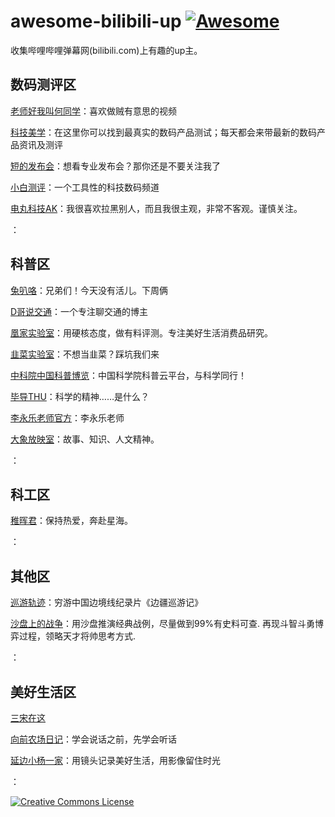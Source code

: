 # awesome-bilibili-up [![Awesome](https://cdn.rawgit.com/sindresorhus/awesome/d7305f38d29fed78fa85652e3a63e154dd8e8829/media/badge.svg)](https://github.com/colflip/awesome-bilibili-up)

收集哔哩哔哩弹幕网(bilibili.com)上有趣的up主。

## 数码测评区

[老师好我叫何同学](https://space.bilibili.com/163637592/)：喜欢做贼有意思的视频

[科技美学](https://space.bilibili.com/3766866/)：在这里你可以找到最真实的数码产品测试；每天都会来带最新的数码产品资讯及测评

[短的发布会](https://space.bilibili.com/287795639/)：想看专业发布会？那你还是不要关注我了

[小白测评](https://space.bilibili.com/8969156/)：一个工具性的科技数码频道

[电丸科技AK](https://space.bilibili.com/477782158/)：我很喜欢拉黑别人，而且我很主观，非常不客观。谨慎关注。

[]()：

## 科普区

[兔叭咯](https://space.bilibili.com/7788379/)：兄弟们！今天没有活儿。下周俩

[D哥说交通](https://space.bilibili.com/)：一个专注聊交通的博主

[凰家实验室](https://space.bilibili.com/668745692/)：用硬核态度，做有料评测。专注美好生活消费品研究。

[韭菜实验室](https://space.bilibili.com/329519036/)：不想当韭菜？踩坑我们来

[中科院中国科普博览](https://space.bilibili.com/73842852/)：中国科学院科普云平台，与科学同行！

[毕导THU](https://space.bilibili.com/254463269/)：科学的精神……是什么？

[李永乐老师官方](https://space.bilibili.com/9458053/)：李永乐老师

[大象放映室](https://space.bilibili.com/49246269)：故事、知识、人文精神。

[]()：

## 科工区

[稚晖君](https://space.bilibili.com/20259914)：保持热爱，奔赴星海。

[]()：


## 其他区

[巡游轨迹](https://space.bilibili.com/437573432/)：穷游中国边境线纪录片《边疆巡游记》

[沙盘上的战争](https://space.bilibili.com/612194373/)：用沙盘推演经典战例，尽量做到99%有史料可查. 再现斗智斗勇博弈过程，领略天才将帅思考方式.

[]()：

## 美好生活区

[三宋在这](https://space.bilibili.com/32025839)

[向前农场日记](https://space.bilibili.com/397242318/)：学会说话之前，先学会听话

[延边小杨一家](https://space.bilibili.com/609876090/)：用镜头记录美好生活，用影像留住时光

[]()：


<a rel="license" href="http://creativecommons.org/licenses/by/4.0/"><img alt="Creative Commons License" style="border-width:0" src="https://i.creativecommons.org/l/by/4.0/80x15.png" /></a>
